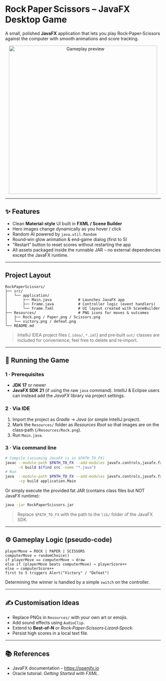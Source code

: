 # Rock Paper Scissors – JavaFX Desktop Game

A small, polished **JavaFX** application that lets you play Rock‑Paper‑Scissors against the computer with smooth animations and score tracking.

<p align="center">
  <img src="https://user-images.githubusercontent.com/placeholder/rps-preview.gif" width="480" alt="Gameplay preview"/>
</p>

---

## ✨ Features

* Clean **Material‑style** UI built in **FXML / Scene Builder**
* Hero images change dynamically as you hover / click
* Random AI powered by `java.util.Random`
* Round‑win glow animation & end‑game dialog (first to 5)
* "Restart" button to reset scores without restarting the app
* All assets packaged inside the runnable JAR – no external dependencies except the JavaFX runtime.

---

## Project Layout

```
RockPaperScissors/
├── src/
│   └── application/
│       ├── Main.java            # Launches JavaFX app
│       ├── Frame.java           # Controller logic (event handlers)
│       └── Frame.fxml           # UI layout created with SceneBuilder
├── Resources/                   # PNG icons for moves & outcomes
│   ├── Rock.png / Paper.png / Scissors.png
│   └── victory.png / defeat.png
└── README.md
```

> IntelliJ IDEA project files (`.idea/`, `*.iml`) and pre‑built `out/` classes are included for convenience; feel free to delete and re‑import.

---

## 🏃 Running the Game

### 1 · Prerequisites
* **JDK 17** or newer
* **JavaFX SDK 21** (if using the raw `java` command). IntelliJ & Eclipse users can instead add the *JavaFX* library via project settings.

### 2 · Via IDE
1. Import the project as *Gradle* → *Java* (or simple IntelliJ project).
2. Mark the `Resources/` folder as *Resources Root* so that images are on the class‑path (`/Resources/Rock.png`).
3. Run `Main.java`.

### 3 · Via command line
```bash
# Compile (assuming JavaFX is in $PATH_TO_FX)
javac --module-path $PATH_TO_FX --add-modules javafx.controls,javafx.fxml \
      -d build $(find src -name "*.java")
# Run
java  --module-path $PATH_TO_FX --add-modules javafx.controls,javafx.fxml \
      -cp build application.Main
```
Or simply execute the provided fat JAR (contains class files but NOT JavaFX runtime):
```bash
java -jar RockPaperScissors.jar
```

> Replace `$PATH_TO_FX` with the path to the `lib/` folder of the JavaFX SDK.

---

## ⚙️ Gameplay Logic (pseudo‑code)
```
playerMove = ROCK | PAPER | SCISSORS
computerMove = randomChoice()
if playerMove == computerMove → draw
else if (playerMove beats computerMove) → playerScore++
else → computerScore++
first to 5 triggers Alert("Victory" / "Defeat")
```
Determining the winner is handled by a simple `switch` on the controller.

---

## ✍️ Customisation Ideas
* Replace PNGs in `Resources/` with your own art or emojis.
* Add sound effects using `AudioClip`.
* Extend to **Best‑of‑N** or *Rock‑Paper‑Scissors‑Lizard‑Spock*.
* Persist high scores in a local text file.

---

## 📚 References
* JavaFX documentation – <https://openjfx.io>
* Oracle tutorial: *Getting Started with FXML*.


